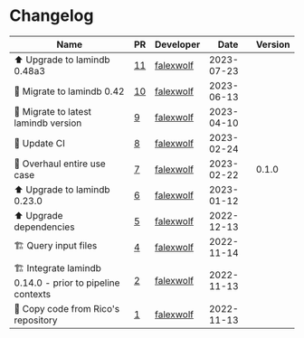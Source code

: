 # Changelog

<!-- prettier-ignore -->
Name | PR | Developer | Date | Version
--- | --- | --- | --- | ---
⬆️ Upgrade to lamindb 0.48a3 | [11](https://github.com/laminlabs/redun-lamin-fasta/pull/11) | [falexwolf](https://github.com/falexwolf) | 2023-07-23 |
🚚 Migrate to lamindb 0.42 | [10](https://github.com/laminlabs/redun-lamin-fasta/pull/10) | [falexwolf](https://github.com/falexwolf) | 2023-06-13 |
:truck: Migrate to latest lamindb version | [9](https://github.com/laminlabs/redun-lamin-fasta/pull/9) | [falexwolf](https://github.com/falexwolf) | 2023-04-10 |
👷 Update CI | [8](https://github.com/laminlabs/redun-lamin-fasta/pull/8) | [falexwolf](https://github.com/falexwolf) | 2023-02-24 |
🚸 Overhaul entire use case | [7](https://github.com/laminlabs/redun-lamin-fasta/pull/7) | [falexwolf](https://github.com/falexwolf) | 2023-02-22 | 0.1.0
⬆️ Upgrade to lamindb 0.23.0 | [6](https://github.com/laminlabs/redun-lamin-fasta/pull/6) | [falexwolf](https://github.com/falexwolf) | 2023-01-12 |
⬆️ Upgrade dependencies | [5](https://github.com/laminlabs/redun-lamin-fasta/pull/5) | [falexwolf](https://github.com/falexwolf) | 2022-12-13 |
🏗️ Query input files | [4](https://github.com/laminlabs/redun-lamin-fasta/pull/4) | [falexwolf](https://github.com/falexwolf) | 2022-11-14 |
🏗️ Integrate lamindb 0.14.0 - prior to pipeline contexts | [2](https://github.com/laminlabs/redun-lamin-fasta/pull/2) | [falexwolf](https://github.com/falexwolf) | 2022-11-13 |
🚚 Copy code from Rico's repository | [1](https://github.com/laminlabs/redun-lamin-fasta/pull/1) | [falexwolf](https://github.com/falexwolf) | 2022-11-13 |
